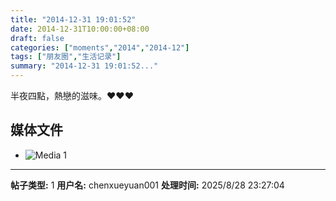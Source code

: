 ```yaml
---
title: "2014-12-31 19:01:52"
date: 2014-12-31T10:00:00+08:00
draft: false
categories: ["moments","2014","2014-12"]
tags: ["朋友圈","生活记录"]
summary: "2014-12-31 19:01:52..."
---
```


半夜四點，熱戀的滋味。❤️❤️❤️

## 媒体文件

- ![Media 1](/Moments/photos/2014-12-31/201412311901520.jpg)

---

**帖子类型:** 1
**用户名:** chenxueyuan001
**处理时间:** 2025/8/28 23:27:04